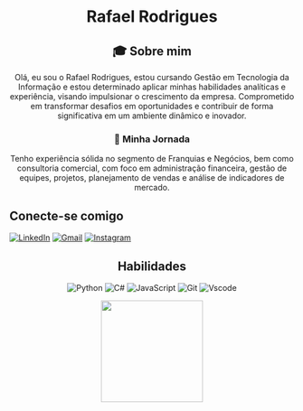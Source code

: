 <div align=center>

# Rafael Rodrigues

## 🎓 Sobre mim
Olá, eu sou o Rafael Rodrigues, estou cursando Gestão em Tecnologia da Informação e estou determinado aplicar minhas habilidades analíticas e experiência, visando impulsionar o crescimento da empresa. Comprometido em transformar desafios em oportunidades e contribuir de forma significativa em um ambiente dinâmico e inovador.

### 🚀 Minha Jornada
Tenho experiência sólida no segmento de Franquias e Negócios, bem como consultoria comercial, com foco em administração financeira, gestão de equipes, projetos, planejamento de vendas e análise de indicadores de mercado.   

</div>

## Conecte-se comigo


[![LinkedIn](https://img.shields.io/badge/LinkedIn-0077B5?style=for-the-badge&logo=linkedin&logoColor=white)](https://www.linkedin.com/in/rafael-rodrigues-8144302a/)
[![Gmail](https://img.shields.io/badge/Gmail-333333?style=for-the-badge&logo=gmail&logoColor=red)](mailto:rrodriguesfs@gmail.com)
[![Instagram](https://img.shields.io/badge/-Instagram-%23E4405F?style=for-the-badge&logo=instagram&logoColor=white)](https://www.instagram.com/rafael.rodriguesfsilva/)

<div align=center>

## Habilidades

![Python](https://img.shields.io/badge/python-3670A0?style=for-the-badge&logo=python&logoColor=ffdd54)
![C#](https://img.shields.io/badge/C%23-239120?style=for-the-badge&logo=c-sharp&logoColor=white)
![JavaScript](https://img.shields.io/badge/JavaScript-F7DF1E?style=for-the-badge&logo=javascript&logoColor=black)
![Git](https://img.shields.io/badge/GIT-E44C30?style=for-the-badge&logo=git&logoColor=white)
![Vscode](https://img.shields.io/badge/Vscode-007ACC?style=for-the-badge&logo=visual-studio-code&logoColor=white)


<div align="center">
  
  <img height="180em" src="https://github-readme-stats.vercel.app/api?username=Rafaelrfsilva&show_icons=true&theme=tokyonight&include_all_commits=true&count_private=true"/>

</div>